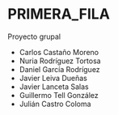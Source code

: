 # PRIMERA_FILA
Proyecto grupal

- Carlos Castaño Moreno
- Nuria Rodríguez Tortosa
- Daniel García Rodríguez
- Javier Leiva Dueñas
- Javier Lanceta Salas
- Guillermo Tell González
- Julián Castro Coloma